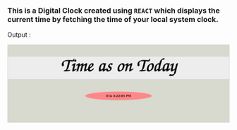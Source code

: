 ### This is a Digital Clock created using `REACT` which displays the current time by fetching the time of your local system clock.

Output :

![dgClock](./img/DIGITAL_CLOCK.png)
